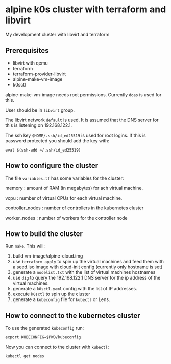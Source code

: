 # alpine k0s cluster with terraform and libvirt

My development cluster with libvirt and terraform

## Prerequisites

- libvirt with qemu
- terraform
- terraform-provider-libvirt
- alpine-make-vm-image
- k0sctl

alpine-make-vm-image needs root permissions. Currently `doas` is used for this.

User should be in `libvirt` group.

The libvirt network `default` is used. It is assumed that the DNS server
for this is listening on 192.168.122.1.

The ssh key `$HOME/.ssh/id_ed25519` is used for root logins. If this is
password protected you should add the key with:
```
eval $(ssh-add ~/.ssh/id_ed25519)
```

## How to configure the cluster

The file `variables.tf` has some variables for the cluster:

memory
: amount of RAM (in megabytes) for ach virtual machine.

vcpu
: number of virtual CPUs for each virtual machine.

controller_nodes
: number of controllers in the kubernetes cluster

worker_nodes
: number of workers for the controller node

## How to build the cluster

Run `make`. This will:

1) build vm-image/alpine-cloud.img
2) use `terraform apply` to spin up the virtual machines and feed them
   with a seed.iso image with cloud-init config (currently only hostname is set)
3) generate a `nodelist.txt` with the list of virtual machines hostnames
4) use `dig` to query the 192.168.122.1 DNS server for the ip address of
   the virtual machines.
5) generate a `k0sctl.yaml` config with the list of IP addresses.
6) execute `k0sctl` to spin up the cluster
7) generate a `kubeconfig` file for `kubectl` or Lens.

## How to connect to the kubernetes cluster

To use the generated `kubeconfig` run:
```
export KUBECONFIG=$PWD/kubeconfig
```

Now you can connect to the cluster with `kubectl`:
```
kubectl get nodes
```


